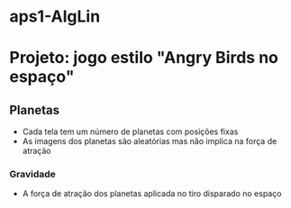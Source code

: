 # aps1-AlgLin

# Projeto: jogo estilo "Angry Birds no espaço"


## Planetas 
- Cada tela tem um número de planetas com posições fixas
- As imagens dos planetas são aleatórias mas não implica na força de atração
### Gravidade
- A força de atração dos planetas aplicada no tiro disparado no espaço